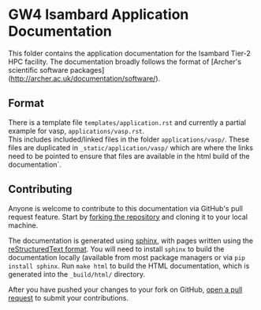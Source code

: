 # GW4 Isambard Application Documentation

This folder contains the application documentation for the Isambard Tier-2 HPC facility.
The documentation broadly follows the format of [Archer's scientific software packages] (http://archer.ac.uk/documentation/software/).

## Format

There is a template file `templates/application.rst` and currently a partial example for vasp, `applications/vasp.rst`.  
This includes included/linked files in the folder `applications/vasp/`.
These files are duplicated in `_static/application/vasp/` which are where the links need to be pointed to ensure that files are available in the html build of the documentation`.

## Contributing

Anyone is welcome to contribute to this documentation via GitHub's pull request feature.
Start by [forking the repository](https://help.github.com/articles/fork-a-repo/) and cloning it to your local machine.

The documentation is generated using [sphinx](http://www.sphinx-doc.org/en/master/), with pages written using the [reStructuredText format](http://www.sphinx-doc.org/en/master/usage/restructuredtext/basics.html).
You will need to install `sphinx` to build the documentation locally (available from most package managers or via `pip install sphinx`.
Run `make html` to build the HTML documentation, which is generated into the `_build/html/` directory.

After you have pushed your changes to your fork on GitHub, [open a pull request](https://help.github.com/articles/using-pull-requests/) to submit your contributions.
